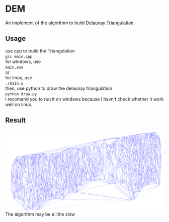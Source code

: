 # DEM
An implement of the algorithm to build [Delaunay Triangulation](https://en.wikipedia.org/wiki/Delaunay_triangulation).
## Usage
use cpp to build the Triangulation.  
`gcc main.cpp`  
for windows, use  
`main.exe`  
or  
for linux, use  
`./main.o`  
then, use python to draw the delaunay triangulation  
`python draw.py`  
I recomand you to run it on windows because I havn't check whether it work well on linux.
## Result
![result](./pics/net.png)
The algorithm may be a little slow
